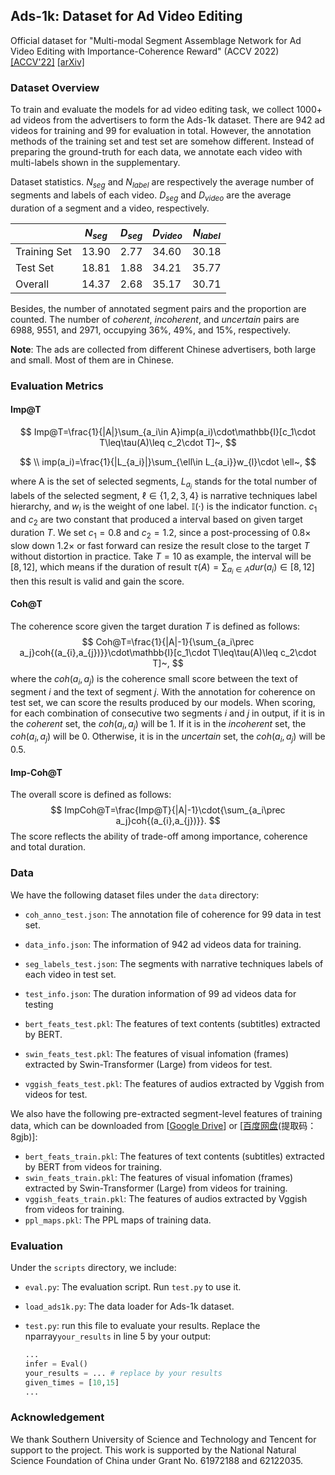 ## Ads-1k: Dataset for Ad Video Editing 
Official dataset for "Multi-modal Segment Assemblage Network for Ad Video Editing with Importance-Coherence Reward" (ACCV 2022) [[ACCV'22]](https://openaccess.thecvf.com/content/ACCV2022/html/Tang_Multi-modal_Segment_Assemblage_Network_for_Ad_Video_Editing_with_Importance-Coherence_ACCV_2022_paper.html) [[arXiv]](https://arxiv.org/abs/2209.12164v1)
### Dataset Overview

To train and evaluate the models for ad video editing task, we collect 1000+ ad videos from the advertisers to form the Ads-1k dataset. There are 942 ad videos for training and 99 for evaluation in total. However, the annotation methods of the training set and test set are somehow different. Instead of preparing the ground-truth for each data, we annotate each video with multi-labels shown in the supplementary.

Dataset statistics. $N_{seg}$ and $N_{label}$ are respectively the average number of segments and labels of each video. $D_{seg}$ and $D_{video}$ are the average duration of a segment and a video, respectively.

|              | $N_{seg}$ | $D_{seg}$ | $D_{video}$ | $N_{label}$ |
| ------------ | --------- | --------- | ----------- | ----------- |
| Training Set | 13.90     | 2.77      | 34.60       | 30.18       |
| Test Set     | 18.81     | 1.88      | 34.21       | 35.77       |
| Overall      | 14.37     | 2.68      | 35.17       | 30.71       |

Besides, the number of annotated segment pairs and the proportion are counted. The number of *coherent*, *incoherent*, and *uncertain* pairs are 6988, 9551, and 2971, occupying 36%, 49%, and 15%, respectively.

**Note**: The ads are collected from different Chinese advertisers, both large and small. Most of them are in Chinese.

### Evaluation Metrics

#### Imp@T

$$
Imp@T=\frac{1}{|A|}\sum_{a_i\in A}imp(a_i)\cdot\mathbb{I}[c_1\cdot T\leq\tau(A)\leq c_2\cdot T]~,
$$

$$
\\
imp(a_i)=\frac{1}{|L_{a_i}|}\sum_{\ell\in L_{a_i}}w_{l}\cdot \ell~,
$$

where A is the set of selected segments, $L_{a_i}$ stands for the total number of labels of the selected segment, $\ell\in\{1,2,3,4\}$ is narrative techniques label hierarchy, and $w_{l}$ is the weight of one label. $\mathbb{I}(\cdot)$ is the indicator function. $c_1$ and $c_2$ are two constant that produced a interval based on given target duration $T$. We set $c_1=0.8$ and $c_2=1.2$, since a post-processing of $0.8\times$ slow down $1.2\times$ or fast forward can resize the result close to the target $T$ without distortion in practice. Take $T=10$ as example, the interval will be $[8,12]$, which means if the duration of result $\tau(A)=\sum_{a_i\in A}dur(a_i)\in [8,12]$ then this result is valid and gain the score.

#### Coh@T

The coherence score given the target duration $T$ is defined as follows:
$$
Coh@T=\frac{1}{|A|-1}{\sum_{a_i\prec a_j}coh{(a_{i},a_{j})}}\cdot\mathbb{I}[c_1\cdot T\leq\tau(A)\leq c_2\cdot T]~,
$$
where the $coh{(a_{i},a_{j})}$ is the coherence small score between the text of segment $i$ and the text of segment $j$. With the annotation for coherence on test set, we can score the results produced by our models. When scoring, for each combination of consecutive two segments $i$ and $j$ in output, if it is in the *coherent* set, the $coh{(a_{i},a_{j})}$ will be 1. If it is in the *incoherent* set, the $coh{(a_{i},a_{j})}$ will be 0. Otherwise, it is in the *uncertain* set, the $coh{(a_{i},a_{j})}$ will be 0.5.

#### Imp-Coh@T

The overall score is defined as follows:
$$
ImpCoh@T=\frac{Imp@T}{|A|-1}\cdot{\sum_{a_i\prec a_j}coh{(a_{i},a_{j})}}.
$$
The score reflects the ability of trade-off among importance, coherence and total duration.

### Data

We have the following dataset files under the `data` directory:

- `coh_anno_test.json`: The annotation file of coherence for 99 data in test set.
- `data_info.json`: The information of 942 ad videos data for training.
- `seg_labels_test.json`: The segments with narrative techniques labels of each video in test set.
- `test_info.json`: The duration information of 99 ad videos data for testing

- `bert_feats_test.pkl`:  The features of text contents (subtitles) extracted by BERT.
- `swin_feats_test.pkl`:  The features of visual infomation  (frames) extracted by Swin-Transformer (Large) from videos for test.
- `vggish_feats_test.pkl`: The features of audios extracted by Vggish from videos for test.

We also have the following pre-extracted segment-level features of training data, which can be downloaded from [[Google Drive](https://drive.google.com/file/d/1LTOCoQ_bg4hrq7IxHUvgyi-xb05e1uuR/view?usp=sharing)] or [[百度网盘](https://pan.baidu.com/s/1n5oLiFerLE-DbK-H4__T1Q?pwd=8gjb )(提取码：8gjb)]:

- `bert_feats_train.pkl`:  The features of text contents (subtitles) extracted by BERT from videos for training.
- `swin_feats_train.pkl`:  The features of visual infomation  (frames) extracted by Swin-Transformer (Large) from videos for training.
- `vggish_feats_train.pkl`: The features of audios extracted by Vggish from videos for training.
- `ppl_maps.pkl`: The PPL maps of training data.

### Evaluation

Under the `scripts` directory, we include:

- `eval.py`: The evaluation script. Run `test.py` to use it.

- `load_ads1k.py`: The data loader for Ads-1k dataset.

- `test.py`: run this file to evaluate your results. Replace the nparray`your_results` in line 5 by your output:

  ``` python
  ...
  infer = Eval()
  your_results = ... # replace by your results
  given_times = [10,15]
  ...
  ```

### Acknowledgement

We thank Southern University of Science and Technology and Tencent for support to the project. This work is supported by the National Natural Science Foundation of China under Grant No. 61972188 and 62122035.

